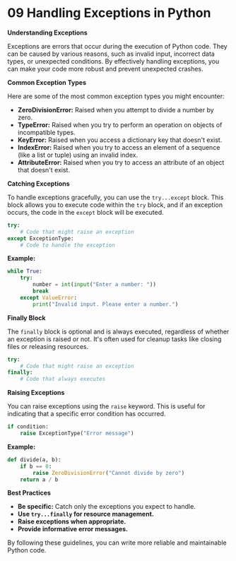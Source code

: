 # 09 Handling Exceptions in Python

**Understanding Exceptions**

Exceptions are errors that occur during the execution of Python code. They can be caused by various reasons, such as invalid input, incorrect data types, or unexpected conditions. By effectively handling exceptions, you can make your code more robust and prevent unexpected crashes.

**Common Exception Types**

Here are some of the most common exception types you might encounter:

* **ZeroDivisionError:** Raised when you attempt to divide a number by zero.
* **TypeError:** Raised when you try to perform an operation on objects of incompatible types.
* **KeyError:** Raised when you access a dictionary key that doesn't exist.
* **IndexError:** Raised when you try to access an element of a sequence (like a list or tuple) using an invalid index.
* **AttributeError:** Raised when you try to access an attribute of an object that doesn't exist.

**Catching Exceptions**

To handle exceptions gracefully, you can use the `try...except` block. This block allows you to execute code within the `try` block, and if an exception occurs, the code in the `except` block will be executed.

```python
try:
    # Code that might raise an exception
except ExceptionType:
    # Code to handle the exception
```

**Example:**

```python
while True:
    try:
        number = int(input("Enter a number: "))
        break
    except ValueError:
        print("Invalid input. Please enter a number.")
```

**Finally Block**

The `finally` block is optional and is always executed, regardless of whether an exception is raised or not. It's often used for cleanup tasks like closing files or releasing resources.

```python
try:
    # Code that might raise an exception
finally:
    # Code that always executes
```

**Raising Exceptions**

You can raise exceptions using the `raise` keyword. This is useful for indicating that a specific error condition has occurred.

```python
if condition:
    raise ExceptionType("Error message")
```

**Example:**

```python
def divide(a, b):
    if b == 0:
        raise ZeroDivisionError("Cannot divide by zero")
    return a / b
```

**Best Practices**

* **Be specific:** Catch only the exceptions you expect to handle.
* **Use `try...finally` for resource management.**
* **Raise exceptions when appropriate.**
* **Provide informative error messages.**

By following these guidelines, you can write more reliable and maintainable Python code.
